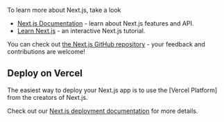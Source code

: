 
To learn more about Next.js, take a look 

- [Next.js Documentation](https://nextjs.org/docs) - learn about Next.js features and API.
- [Learn Next.js](https://nextjs.org/learn) - an interactive Next.js tutorial.

You can check out [the Next.js GitHub repository](https://github.com/vercel/next.js/) - your feedback and contributions are welcome!

## Deploy on Vercel

The easiest way to deploy your Next.js app is to use the [Vercel Platform] from the creators of Next.js.

Check out our [Next.js deployment documentation](https://nextjs.org/docs/deployment) for more details.
